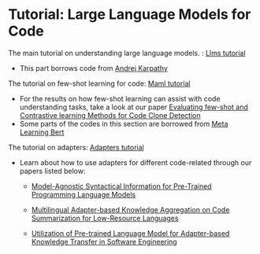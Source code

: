 # Tutorial: Large Language Models for Code

The main tutorial on understanding large language models. : [Llms tutorial](https://github.com/mkhfring/Tutorial/blob/master/tutorial-code.ipynb)
- This part borrows code from [Andrej Karpathy](https://karpathy.ai/)

The tutorial on few-shot learning for code: [Maml tutorial](https://github.com/mkhfring/Tutorial/blob/master/maml-code.ipynb)
- For the results on how few-shot learning can assist with code understanding tasks, take a look at our paper [Evaluating few-shot and Contrastive learning Methods for Code Clone Detection](https://arxiv.org/abs/2204.07501)
- Some parts of the codes in this section are borrowed from [Meta Learning Bert](https://github.com/mailong25/meta-learning-bert)

The tutorial on adapters: [Adapters tutorial](https://github.com/ist1373/AdaptersTutorial/blob/main/Tutorial.ipynb)
- Learn about how to use adapters for different code-related through our papers listed below:
  * <a href="https://arxiv.org/abs/2303.06233">Model-Agnostic Syntactical Information for Pre-Trained Programming Language Models</a>

  * <a href="https://arxiv.org/abs/2307.07854">Multilingual Adapter-based Knowledge Aggregation on Code Summarization for Low-Resource Languages</a>

  * <a href="https://arxiv.org/abs/2307.08540">Utilization of Pre-trained Language Model for Adapter-based Knowledge Transfer in Software Engineering</a>
